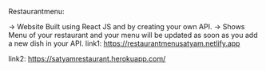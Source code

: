 
Restaurantmenu:

-> Website Built using React JS and by creating your own API.
-> Shows Menu of your restaurant and your menu will be updated as soon as you add a new dish in your API.
   link1:
     https://restaurantmenusatyam.netlify.app

   link2:
     https://satyamrestaurant.herokuapp.com/
